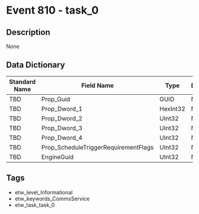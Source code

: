 # Event 810 - task_0

## Description
None

## Data Dictionary
|Standard Name|Field Name|Type|Description|Sample Value|
|---|---|---|---|---|
|TBD|Prop_Guid|GUID|None|`None`|
|TBD|Prop_Dword_1|HexInt32|None|`None`|
|TBD|Prop_Dword_2|UInt32|None|`None`|
|TBD|Prop_Dword_3|UInt32|None|`None`|
|TBD|Prop_Dword_4|UInt32|None|`None`|
|TBD|Prop_ScheduleTriggerRequirementFlags|UInt32|None|`None`|
|TBD|EngineGuid|UInt32|None|`None`|

## Tags
* etw_level_Informational
* etw_keywords_CommsService
* etw_task_task_0